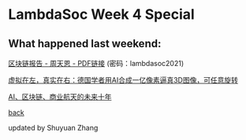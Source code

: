 # LambdaSoc Week 4 Special

## What happened last weekend: 

[区块链报告 - 周天恩 -  PDF链接](https://uoe-my.sharepoint.com/:b:/g/personal/s2047783_ed_ac_uk/EXjmi8X_rlVFlV0GfmvTKnYBd2fsbcuiZw6oMJ-KCk-TBA?e=P265XV) (密码：lambdasoc2021)

[虚拟在左，真实在右：德国学者用AI合成一亿像素逼真3D图像，可任意旋转 ](https://mp.weixin.qq.com/s/yB7kmcckT9H4jWuqMnuPWQ)

[AI、区块链、商业航天的未来十年](https://www.sgpjbg.com/baogao/40743.html)

[back](../newsletter.html)

updated by Shuyuan Zhang